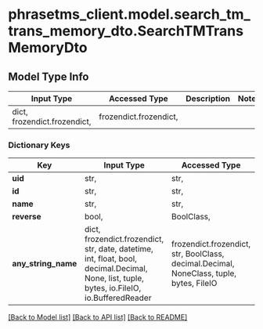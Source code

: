 # phrasetms_client.model.search_tm_trans_memory_dto.SearchTMTransMemoryDto

## Model Type Info

| Input Type                   | Accessed Type          | Description | Notes |
| ---------------------------- | ---------------------- | ----------- | ----- |
| dict, frozendict.frozendict, | frozendict.frozendict, |             |

### Dictionary Keys

| Key                 | Input Type                                                                                                                                  | Accessed Type                                                                           | Description                                                        | Notes      |
| ------------------- | ------------------------------------------------------------------------------------------------------------------------------------------- | --------------------------------------------------------------------------------------- | ------------------------------------------------------------------ | ---------- |
| **uid**             | str,                                                                                                                                        | str,                                                                                    |                                                                    | [optional] |
| **id**              | str,                                                                                                                                        | str,                                                                                    |                                                                    | [optional] |
| **name**            | str,                                                                                                                                        | str,                                                                                    |                                                                    | [optional] |
| **reverse**         | bool,                                                                                                                                       | BoolClass,                                                                              |                                                                    | [optional] |
| **any_string_name** | dict, frozendict.frozendict, str, date, datetime, int, float, bool, decimal.Decimal, None, list, tuple, bytes, io.FileIO, io.BufferedReader | frozendict.frozendict, str, BoolClass, decimal.Decimal, NoneClass, tuple, bytes, FileIO | any string name can be used but the value must be the correct type | [optional] |

[[Back to Model list]](../../README.md#documentation-for-models) [[Back to API list]](../../README.md#documentation-for-api-endpoints) [[Back to README]](../../README.md)
